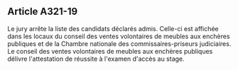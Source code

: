 Article A321-19
----
Le jury arrête la liste des candidats déclarés admis. Celle-ci est affichée dans
les locaux du conseil des ventes volontaires de meubles aux enchères publiques
et de la Chambre nationale des commissaires-priseurs judiciaires. Le conseil des
ventes volontaires de meubles aux enchères publiques délivre l'attestation de
réussite à l'examen d'accès au stage.
